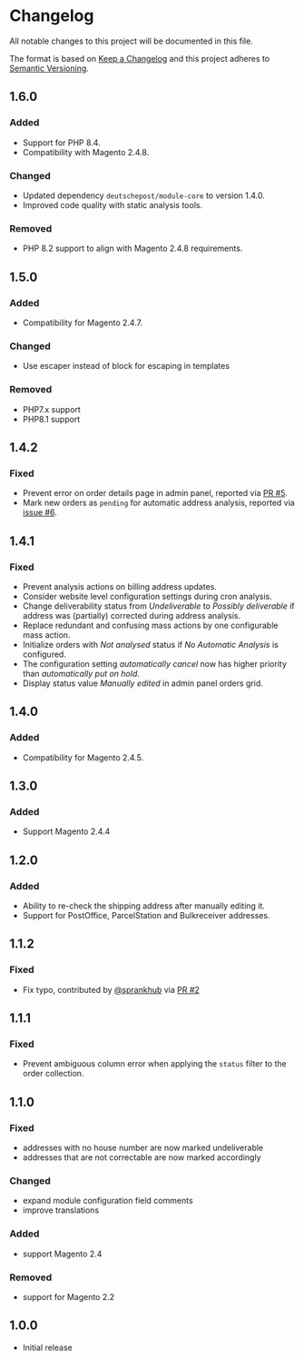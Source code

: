 # Changelog
All notable changes to this project will be documented in this file.

The format is based on [Keep a Changelog](http://keepachangelog.com/en/1.0.0/)
and this project adheres to [Semantic Versioning](http://semver.org/spec/v2.0.0.html).

## 1.6.0

### Added

- Support for PHP 8.4.
- Compatibility with Magento 2.4.8.

### Changed

- Updated dependency `deutschepost/module-core` to version 1.4.0.
- Improved code quality with static analysis tools.

### Removed

- PHP 8.2 support to align with Magento 2.4.8 requirements.

## 1.5.0

### Added

- Compatibility for Magento 2.4.7.

### Changed 

- Use escaper instead of block for escaping in templates

### Removed

- PHP7.x support
- PHP8.1 support

## 1.4.2

### Fixed

- Prevent error on order details page in admin panel,
  reported via [PR #5](https://github.com/netresearch/deutschepost-module-addressfactory-m2/pull/5).
- Mark new orders as `pending` for automatic address analysis,
  reported via [issue #6](https://github.com/netresearch/deutschepost-module-addressfactory-m2/issues/6).

## 1.4.1

### Fixed

- Prevent analysis actions on billing address updates.
- Consider website level configuration settings during cron analysis.
- Change deliverability status from _Undeliverable_ to _Possibly deliverable_ if address
  was (partially) corrected during address analysis.
- Replace redundant and confusing mass actions by one configurable mass action.
- Initialize orders with _Not analysed_ status if _No Automatic Analysis_ is configured.
- The configuration setting _automatically cancel_ now has higher priority than
  _automatically put on hold_.
- Display status value _Manually edited_ in admin panel orders grid.

## 1.4.0

### Added

- Compatibility for Magento 2.4.5.

## 1.3.0

### Added

- Support Magento 2.4.4

## 1.2.0

### Added

- Ability to re-check the shipping address after manually editing it.
- Support for PostOffice, ParcelStation and Bulkreceiver addresses.

## 1.1.2

### Fixed

- Fix typo, contributed by [@sprankhub](https://github.com/sprankhub) via [PR #2](https://github.com/netresearch/deutschepost-module-addressfactory-m2/pull/2)

## 1.1.1

### Fixed

- Prevent ambiguous column error when applying the `status` filter to the order collection.

## 1.1.0

### Fixed

- addresses with no house number are now marked undeliverable
- addresses that are not correctable are now marked accordingly

### Changed

- expand module configuration field comments
- improve translations

### Added

- support Magento 2.4

### Removed

- support for Magento 2.2

## 1.0.0

- Initial release
